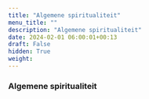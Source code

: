 ```yaml
---
title: "Algemene spiritualiteit"
menu_title: ""
description: "Algemene spiritualiteit"
date: 2024-02-01 06:00:01+00:13
draft: False
hidden: True
weight:
---
```

### Algemene spiritualiteit


